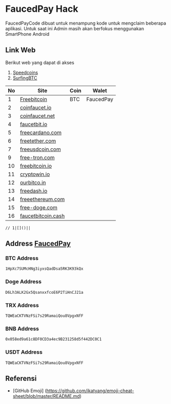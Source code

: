 # FaucedPay Hack

FaucedPayCode dibuat untuk menampung kode untuk mengclaim beberapa aplikasi. Untuk saat ini Admin masih akan berfokus menggunakan SmartPhone Android

## Link Web
Berikut web yang dapat di akses

1. [Speedcoins](http://auto.speedcoins.xyz)
2. [SurfingBTC](https://surfingbtc.cc?r=Abudu93)

No | Site    | Coin    | Walet   
---|---------|----------|-----------
1|[Freebitcoin](https://freebitcoin.io/)|BTC|FaucedPay
2|[coinfaucet.io](https://coinfaucet.io)||
3|[coinfaucet.net](https://coinfaucet.net)||
4|[faucetbit.io](https://faucetbit.io)||
5|[freecardano.com](https://freecardano.com)||
6|[freetether.com](https://freetether.com)||
7|[freeusdcoin.com](https://freeusdcoin.com)||
9|[free-tron.com](https://free-tron.com)||
10|[freebitcoin.io](https://freebitcoin.io)||
11|[cryptowin.io](https://cryptowin.io)||
12|[ourbitco.in](https://ourbitco.in)||
13|[freedash.io](https://freedash.io)||
14|[freeethereum.com](https://freeethereum.com)||
15|[free-doge.com](https://free-doge.com)||
16|[faucetbitcoin.cash](https://faucetbitcoin.cash/)||


```{r, echo = FALSE }
// 1|[]()||
```
## Address [FaucedPay](https://faucetpay.io/?r=2178387)
### BTC Address
```
1HpXc7SUMcHNg3iyxsQadDsa5RK3K93kQx
```
### Doge Address
```
D6Lh3ALK2Gx5QsanxxfcoE6P2TiHnCJ21a
```
### TRX Address
```
TQWEaCKTVNzFSi7s29RamaiQou8VpgxNfF
```
### BNB Address
```
0x058ed9a61c8DF0CD3a4ec9B231258d5f442DC0C1
```
### USDT Address
```
TQWEaCKTVNzFSi7s29RamaiQou8VpgxNfF
```


## Referensi
- [GitHub Emoji] (https://github.com/ikatyang/emoji-cheat-sheet/blob/master/README.md)
